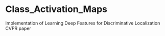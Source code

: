 # Class_Activation_Maps
Implementation of Learning Deep Features for Discriminative Localization CVPR paper
